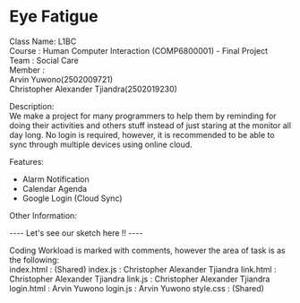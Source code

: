 # Eye Fatigue <br />
Class Name: L1BC <br />
Course : Human Computer Interaction (COMP6800001) - Final Project <br />
Team : Social Care <br />
Member : <br />
 Arvin Yuwono(2502009721)<br />
 Christopher Alexander Tjiandra(2502019230)<br />

Description: <br />
We make a project for many programmers to help them by reminding for doing their activities and others stuff instead of just staring at the monitor all day long. No login is required, however, it is recommended to be able to sync through multiple devices using online cloud.

Features:<br />
 - Alarm Notification<br />
 - Calendar Agenda<br />
 - Google Login (Cloud Sync) <br />

Other Information:<br />

----  Let's see our sketch here !!  ---- <br/>

Coding Workload is marked with comments, however the area of task is as the following: <br/>
index.html : (Shared)
index.js : Christopher Alexander Tjiandra
link.html : Christopher Alexander Tjiandra
link.js : Christopher Alexander Tjiandra
login.html : Arvin Yuwono 
login.js :  Arvin Yuwono
style.css : (Shared)
